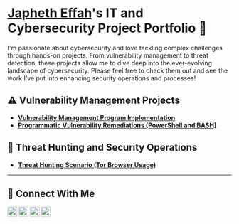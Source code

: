 # <a href="https://www.linkedin.com/in/japheth-effah/">Japheth Effah</a>'s IT and Cybersecurity Project Portfolio 🔐

I'm passionate about cybersecurity and love tackling complex challenges through hands-on projects. From vulnerability management to threat detection, these projects allow me to dive deep into the ever-evolving landscape of cybersecurity. Please feel free to check them out and see the work I’ve put into enhancing security operations and processes!


## ⚠️ Vulnerability Management Projects

- **[Vulnerability Management Program Implementation](https://github.com/jeffah-cyber/Vulnerability-management-Program)**
- **[Programmatic Vulnerability Remediations (PowerShell and BASH)](https://github.com/jeffah-cyber/Programmatic-Vulnerability-Remediations-PowerShell-and-BASH-)**

## 🚨 Threat Hunting and Security Operations

- **[Threat Hunting Scenario (Tor Browser Usage)](https://github.com/jeffah-cyber/threat-hunting-scenario-tor)**

<hr/>

## 🤳 Connect With Me

[<img align="left" alt="___________ | YouTube" width="22px" src="https://cdn.jsdelivr.net/npm/simple-icons@v3/icons/youtube.svg" />][youtube]
[<img align="left" alt="___________ | Twitter" width="22px" src="https://cdn.jsdelivr.net/npm/simple-icons@v3/icons/twitter.svg" />][twitter]
[<img align="left" alt="___________ | LinkedIn" width="22px" src="https://cdn.jsdelivr.net/npm/simple-icons@v3/icons/linkedin.svg" />][linkedin]
[<img align="left" alt="___________ | Instagram" width="22px" src="https://cdn.jsdelivr.net/npm/simple-icons@v3/icons/instagram.svg" />][instagram]

[twitter]: https://twitter.com/magicjaph
[youtube]:  https://www.youtube.com/channel/JaphethEffah
[instagram]: https://www.instagram.com/makaayjaph
[linkedin]: https://linkedin.com/in/japheth-effah

<!--
<img width="35" alt="image" src="https://github.com/user-attachments/assets/2f41c7cd-5ea8-4475-b451-a37161b6c3fb"> 
<img width="35" alt="image" src="https://github.com/user-attachments/assets/77649969-9910-4994-8b96-74a116cfb2a8">
-->
